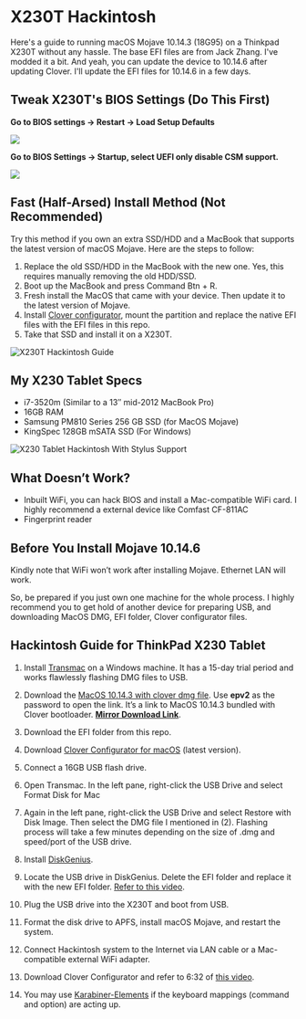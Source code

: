 # X230T Hackintosh
Here's a guide to running macOS Mojave 10.14.3 (18G95) on a Thinkpad X230T without any hassle. The base EFI files are from Jack Zhang. I've modded it a bit. And yeah, you can update the device to 10.14.6 after updating Clover. I'll update the EFI files for 10.14.6 in a few days.


## Tweak X230T's BIOS Settings (Do This First)

**Go to BIOS settings → Restart → Load Setup Defaults**

![](https://mighil.com/wp-content/uploads/2019/07/x230t-bios-default-settings.jpg)

**Go to BIOS Settings → Startup, select UEFI only disable CSM support.**

![](https://mighil.com/wp-content/uploads/2019/07/x230t-bios-csm-no.jpg)

## Fast (Half-Arsed) Install Method (Not Recommended)

Try this method if you own an extra SSD/HDD and a MacBook that supports the latest version of macOS Mojave. Here are the steps to follow:

1. Replace the old SSD/HDD in the MacBook with the new one. Yes, this requires manually removing the old HDD/SSD.
2. Boot up the MacBook and press Command Btn + R.
3. Fresh install the MacOS that came with your device. Then update it to the latest version of Mojave.
4. Install [Clover configurator](https://mackie100projects.altervista.org/download-clover-configurator/), mount the partition and replace the native EFI files with the EFI files in this repo.
5. Take that SSD and install it on a X230T. 

![X230T Hackintosh Guide](https://mighil.com/wp-content/uploads/2019/07/thinkpad-x230t-hackintosh.jpg)

## My X230 Tablet Specs

* i7-3520m (Similar to a 13″ mid-2012 MacBook Pro)
* 16GB RAM
* Samsung PM810 Series 256 GB SSD (for MacOS Mojave)
* KingSpec 128GB mSATA SSD (For Windows)

![X230 Tablet Hackintosh With Stylus Support](https://res.cloudinary.com/mighil/image/upload/v1563945739/x230t-digitizer-pen-hackintosh_hhqgdr.gif)

## What Doesn’t Work?

* Inbuilt WiFi, you can hack BIOS and install a Mac-compatible WiFi card. I highly recommend a external device like Comfast CF-811AC
* Fingerprint reader

## Before You Install Mojave 10.14.6

Kindly note that WiFi won’t work after installing Mojave. Ethernet LAN will work.

So, be prepared if you just own one machine for the whole process. I highly recommend you to get hold of another device for preparing USB, and downloading MacOS DMG, EFI folder, Clover configurator files.

## Hackintosh Guide for ThinkPad X230 Tablet

1. Install [Transmac](https://www.acutesystems.com/scrtm.htm) on a Windows machine. It has a 15-day trial period and works flawlessly flashing DMG files to USB.

2. Download the [MacOS 10.14.3 with clover dmg file](https://pan.baidu.com/s/1Kv9XldS0GQVzsVu8fk9yPQ). Use **epv2** as the password to open the link. It’s a link to MacOS 10.14.3 bundled with Clover bootloader. **[Mirror Download Link](https://mirrors.dtops.cc/iso/MacOS/daliansky_macos/macOS%20Mojave%2010.14.3%2818D42%29%20Installer%20with%20Clover%204859.dmg)**.

3. Download the EFI folder from this repo.

4. Download [Clover Configurator for macOS](https://mackie100projects.altervista.org/download-clover-configurator/) (latest version).

5. Connect a 16GB USB flash drive.

6. Open Transmac. In the left pane, right-click the USB Drive and select Format Disk for Mac

7. Again in the left pane, right-click the USB Drive and select Restore with Disk Image. Then select the DMG file I mentioned in (2). Flashing process will take a few minutes depending on the size of .dmg and speed/port of the USB drive.

8. Install [DiskGenius](https://www.diskgenius.com/).

9. Locate the USB drive in DiskGenius. Delete the EFI folder and replace it with the new EFI folder. [Refer to this video](https://youtu.be/u15vmZ9obJY?t=75).

10. Plug the USB drive into the X230T and boot from USB.

11. Format the disk drive to APFS, install macOS Mojave, and restart the system.

12. Connect Hackintosh system to the Internet via LAN cable or a Mac-compatible external WiFi adapter.

13. Download Clover Configurator and refer to 6:32 of [this video](https://youtu.be/u15vmZ9obJY?t=391).

14. You may use [Karabiner-Elements](https://pqrs.org/osx/karabiner/) if the keyboard mappings (command and option) are acting up.
